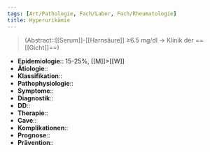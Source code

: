 ```yaml
---
tags: [Art/Pathologie, Fach/Labor, Fach/Rheumatologie]
title: Hyperurikämie
---
```

> (Abstract::[[Serum]]-[[Harnsäure]] ≥6.5 mg/dl → Klinik der ==[[Gicht]]==)
- **Epidemiologie**:: 15-25%, [[M]]>[[W]]
- **Ätiologie**::
- **Klassifikation**::
- **Pathophysiologie**::
- **Symptome**::
- **Diagnostik**::
- **DD**::
- **Therapie**::
- **Cave**::
- **Komplikationen**::
- **Prognose**::
- **Prävention**::